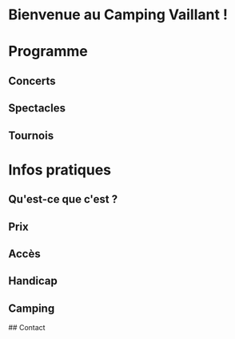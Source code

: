 <!-- section Bienvenue -->

# Bienvenue au Camping Vaillant !



<!-- section Programme -->

# Programme

## Concerts

## Spectacles

## Tournois

<!-- section Infos -->

# Infos pratiques

## Qu'est-ce que c'est ?

## Prix

## Accès

## Handicap

## Camping

## Contact